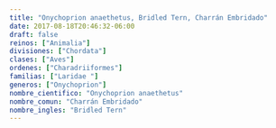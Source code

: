 ```yaml
---
title: "Onychoprion anaethetus, Bridled Tern, Charrán Embridado"
date: 2017-08-18T20:46:32-06:00
draft: false
reinos: ["Animalia"]
divisiones: ["Chordata"]
clases: ["Aves"]
ordenes: ["Charadriiformes"]
familias: ["Laridae "]
generos: ["Onychoprion"]
nombre_cientifico: "Onychoprion anaethetus"
nombre_comun: "Charrán Embridado"
nombre_ingles: "Bridled Tern"
---
```

